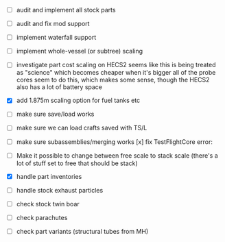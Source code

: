 - [ ] audit and implement all stock parts
- [ ] audit and fix mod support
- [ ] implement waterfall support
- [ ] implement whole-vessel (or subtree) scaling
- [ ] investigate part cost scaling on HECS2
		seems like this is being treated as "science" which becomes cheaper when it's bigger
		all of the probe cores seem to do this, which makes some sense, though the HECS2 also has a lot of battery space
- [x] add 1.875m scaling option for fuel tanks etc
- [ ] make sure save/load works
- [ ] make sure we can load crafts saved with TS/L
- [ ] make sure subassemblies/merging works
  [x] fix TestFlightCore error:

- [ ] Make it possible to change between free scale to stack scale (there's a lot of stuff set to free that should be stack)
- [x] handle part inventories
- [ ] handle stock exhaust particles
- [ ] check stock twin boar
- [ ] check parachutes
- [ ] check part variants (structural tubes from MH)